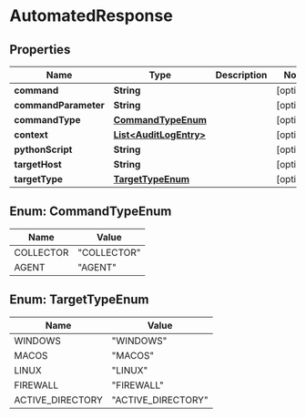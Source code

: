 
# AutomatedResponse

## Properties
Name | Type | Description | Notes
------------ | ------------- | ------------- | -------------
**command** | **String** |  |  [optional]
**commandParameter** | **String** |  |  [optional]
**commandType** | [**CommandTypeEnum**](#CommandTypeEnum) |  |  [optional]
**context** | [**List&lt;AuditLogEntry&gt;**](AuditLogEntry.md) |  |  [optional]
**pythonScript** | **String** |  |  [optional]
**targetHost** | **String** |  |  [optional]
**targetType** | [**TargetTypeEnum**](#TargetTypeEnum) |  |  [optional]


<a name="CommandTypeEnum"></a>
## Enum: CommandTypeEnum
Name | Value
---- | -----
COLLECTOR | &quot;COLLECTOR&quot;
AGENT | &quot;AGENT&quot;


<a name="TargetTypeEnum"></a>
## Enum: TargetTypeEnum
Name | Value
---- | -----
WINDOWS | &quot;WINDOWS&quot;
MACOS | &quot;MACOS&quot;
LINUX | &quot;LINUX&quot;
FIREWALL | &quot;FIREWALL&quot;
ACTIVE_DIRECTORY | &quot;ACTIVE_DIRECTORY&quot;



